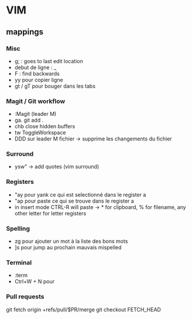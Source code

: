 # VIM

## mappings
### Misc
- g; : goes to last edit location
- debut de ligne : _
- F : find backwards
- yy pour copier ligne
- gt / gT pour bouger dans les tabs

### Magit / Git workflow
- :Magit (leader M)
- <leader>ga. git add .
- <leader>chb close hidden buffers
- <leader>tw ToggleWorkspace
- DDD sur leader M fichier -> supprime les changements du fichier

### Surround
- ysw" -> add quotes (vim surround)

### Registers
- "ay pour yank ce qui est selectionné dans le register a
- "ap pour paste ce qui se trouve dans le register a
- in insert mode CTRL-R will paste -> * for clipboard, % for filename, any other letter for letter registers

### Spelling
- zg pour ajouter un mot à la liste des bons mots
- ]s pour jump au prochain mauvais mispelled

### Terminal
- :term
- Ctrl+W + N pour

### Pull requests
git fetch origin +refs/pull/$PR/merge
git checkout FETCH_HEAD
